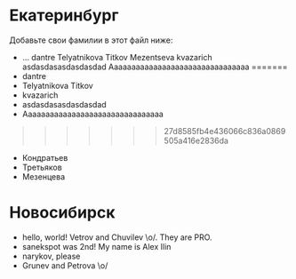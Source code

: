 Екатеринбург
===
Добавьте свои фамилии в этот файл ниже: 

* ...
dantre
Telyatnikova Titkov
Mezentseva
kvazarich
asdasdasasdasdasdad
Aaaaaaaaaaaaaaaaaaaaaaaaaaaaaaaa
=======
* dantre
* Telyatnikova Titkov
* kvazarich
* asdasdasasdasdasdad
* Aaaaaaaaaaaaaaaaaaaaaaaaaaaaaaaa
>>>>>>> 27d8585fb4e436066c836a0869505a416e2836da
* Кондратьев
* Третьяков
* Мезенцева

Новосибирск
=====

* hello, world! Vetrov and Chuvilev \o/. They are PRO.
* sanekspot was 2nd! My name is Alex Ilin
* narykov, please 
* Grunev and Petrova \o/
